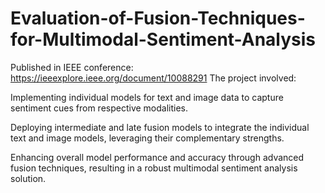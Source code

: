# Evaluation-of-Fusion-Techniques-for-Multimodal-Sentiment-Analysis
Published in IEEE conference:
https://ieeexplore.ieee.org/document/10088291
The project involved:

Implementing individual models for text and image data to capture sentiment cues from respective modalities.

Deploying intermediate and late fusion models to integrate the individual text and image models, leveraging their complementary strengths.

Enhancing overall model performance and accuracy through advanced fusion techniques, resulting in a robust multimodal sentiment analysis solution.
